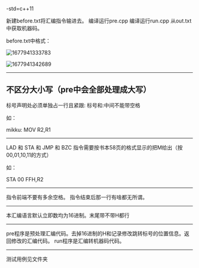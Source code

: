 -std=c++11

新建before.txt将汇编指令输进去。
编译运行pre.cpp
编译运行run.cpp
从out.txt中获取机器码。

before.txt中格式：

![1677941333783](image/readme/1677941333783.png)

![1677941342689](image/readme/1677941342689.png)

---

不区分大小写（pre中会全部处理成大写）
-------------------------------------

标号声明处必须单独占一行且紧跟:   标号和:中间不能带空格

如：

mikku:
MOV R2,R1

---

LAD 和 STA 和 JMP 和 BZC 指令需要按书本58页的格式显示的把M给出（按00,01,10,11的方式）

如：

STA 00 FFH,R2

---

指令前端不要有多余空格。
指令结束后那一行有啥都无所谓。

---

本汇编语言默认立即数均为16进制。末尾带不带H都行

---

pre程序是预处理汇编代码。去掉16进制的H和记录修改跳转标号的位置信息。返回修改的汇编代码。
run程序是汇编转机器码代码。

---

测试用例见文件夹
